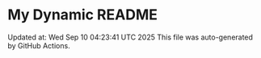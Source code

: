 # My Dynamic README
Updated at: Wed Sep 10 04:23:41 UTC 2025
This file was auto-generated by GitHub Actions.
